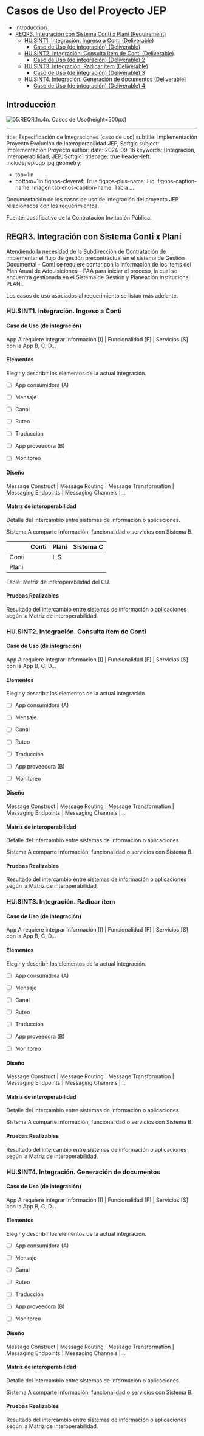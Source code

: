 # Casos de Uso del Proyecto JEP

* [Introducción](#Introducción)
* [REQR3. Integración con Sistema Conti x Plani (Requirement)](#reqr3.-integración-con-sistema-conti-x-plani-requirement)
  * [HU.SINT1. Integración. Ingreso a Conti (Deliverable)](#hu.sint1.-integración.-ingreso-a-conti-deliverable)
    * [Caso de Uso (de integración) (Deliverable)](#caso-de-uso-de-integración-deliverable)
  * [HU.SINT2. Integración. Consulta ítem de Conti (Deliverable)](#hu.sint2.-integración.-consulta-ítem-de-conti-deliverable)
    * [Caso de Uso (de integración) (Deliverable) 2](#caso-de-uso-de-integración-deliverable-2)
  * [HU.SINT3. Integración. Radicar ítem (Deliverable)](#hu.sint3.-integración.-radicar-ítem-deliverable)
    * [Caso de Uso (de integración) (Deliverable) 3](#caso-de-uso-de-integración-deliverable-3)
  * [HU.SINT4. Integración. Generación de documentos (Deliverable)](#hu.sint4.-integración.-generación-de-documentos-deliverable)
    * [Caso de Uso (de integración) (Deliverable) 4](#caso-de-uso-de-integración-deliverable-4)

## Introducción

![05.REQR.1n.4n. Casos de Uso ](03.contd.vista.png){height=500px}

---
title: Especificación de Integraciones (caso de uso)
subtitle: Implementación Proyecto Evolución de Interoperabilidad JEP, Softgic
subject: Implementación Proyecto
author: 
date: 2024-09-16
keywords: [Integración, Interoperabilidad, JEP, Softgic]
titlepage: true
header-left: include/jeplogo.jpg
geometry:
  - top=1in
  - bottom=1in
fignos-cleveref: True
fignos-plus-name: Fig.
fignos-caption-name: Imagen
tablenos-caption-name: Tabla
...

Documentación de los casos de uso de integración del proyecto JEP relacionados con los requerimientos. 

Fuente: Justificativo de la Contratación Invitación Pública.


## REQR3. Integración con Sistema Conti x Plani

Atendiendo la necesidad de la Subdirección de Contratación de implementar el flujo de gestión precontractual en el sistema de Gestión Documental - Conti se requiere contar con la información de los ítems del Plan Anual de Adquisiciones – PAA para iniciar el proceso, la cual se encuentra gestionada en el Sistema de Gestión y Planeación Institucional PLANi.

Los casos de uso asociados al requerimiento se listan más adelante.


### HU.SINT1. Integración. Ingreso a Conti

#### Caso de Uso (de integración)

App A requiere integrar Información [I] | Funcionalidad [F] | Servicios [S] con la App B, C, D…


#### Elementos
Elegir y describir los elementos de la actual integración.

* [ ] App consumidora (A)
* [ ] Mensaje
* [ ] Canal
* [ ] Ruteo
* [ ] Traducción
* [ ] App proveedora (B)
* [ ] Monitoreo


#### Diseño
Message Construct | Message Routing | Message Transformation | Messaging Endpoints | Messaging Channels | …


#### Matriz de interoperabilidad
Detalle del intercambio entre sistemas de información o aplicaciones. 


Sistema A comparte información, funcionalidad o servicios con Sistema B.

|          | Conti   | Plani     | Sistema C |
|----------|---------|-----------|-----------|
| Conti    |         | I, S      |           |
| Plani    |         |           |           |

Table: Matriz de interoperabilidad del CU.


#### Pruebas Realizables
Resultado del intercambio entre sistemas de información o aplicaciones según la Matriz de interoperabilidad.


### HU.SINT2. Integración. Consulta ítem de Conti

#### Caso de Uso (de integración)

App A requiere integrar Información [I] | Funcionalidad [F] | Servicios [S] con la App B, C, D…


#### Elementos
Elegir y describir los elementos de la actual integración.

* [ ] App consumidora (A)
* [ ] Mensaje
* [ ] Canal
* [ ] Ruteo
* [ ] Traducción
* [ ] App proveedora (B)
* [ ] Monitoreo


#### Diseño
Message Construct | Message Routing | Message Transformation | Messaging Endpoints | Messaging Channels | …


#### Matriz de interoperabilidad
Detalle del intercambio entre sistemas de información o aplicaciones. 

Sistema A comparte información, funcionalidad o servicios con Sistema B.

#### Pruebas Realizables
Resultado del intercambio entre sistemas de información o aplicaciones según la Matriz de interoperabilidad.


### HU.SINT3. Integración. Radicar ítem

#### Caso de Uso (de integración)

App A requiere integrar Información [I] | Funcionalidad [F] | Servicios [S] con la App B, C, D…


#### Elementos
Elegir y describir los elementos de la actual integración.

* [ ] App consumidora (A)
* [ ] Mensaje
* [ ] Canal
* [ ] Ruteo
* [ ] Traducción
* [ ] App proveedora (B)
* [ ] Monitoreo


#### Diseño
Message Construct | Message Routing | Message Transformation | Messaging Endpoints | Messaging Channels | …


#### Matriz de interoperabilidad
Detalle del intercambio entre sistemas de información o aplicaciones. 

Sistema A comparte información, funcionalidad o servicios con Sistema B.

#### Pruebas Realizables
Resultado del intercambio entre sistemas de información o aplicaciones según la Matriz de interoperabilidad.


### HU.SINT4. Integración. Generación de documentos

#### Caso de Uso (de integración)

App A requiere integrar Información [I] | Funcionalidad [F] | Servicios [S] con la App B, C, D…


#### Elementos
Elegir y describir los elementos de la actual integración.

* [ ] App consumidora (A)
* [ ] Mensaje
* [ ] Canal
* [ ] Ruteo
* [ ] Traducción
* [ ] App proveedora (B)
* [ ] Monitoreo


#### Diseño
Message Construct | Message Routing | Message Transformation | Messaging Endpoints | Messaging Channels | …


#### Matriz de interoperabilidad
Detalle del intercambio entre sistemas de información o aplicaciones. 

Sistema A comparte información, funcionalidad o servicios con Sistema B.

#### Pruebas Realizables
Resultado del intercambio entre sistemas de información o aplicaciones según la Matriz de interoperabilidad.


[^1]: Generated: Thu Oct 31 2024 17:40:36 GMT-0500 (COT)


